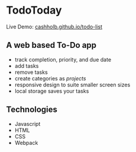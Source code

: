 # TodoToday

Live Demo: [cashholb.github.io/todo-list](https://cashholb.github.io/todo-list/)

## A web based To-Do app
- track completion, priority, and due date
- add tasks
- remove tasks
- create categories as <i>projects</i>
- responsive design to suite smaller screen sizes
- local storage saves your tasks

## Technologies
- Javascript
- HTML
- CSS
- Webpack
